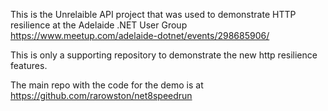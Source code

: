 This is the Unrelaible API project that was used to demonstrate HTTP resilience at the Adelaide .NET User Group https://www.meetup.com/adelaide-dotnet/events/298685906/

This is only a supporting repository to demonstrate the new http resilience features. 

The main repo with the code for the demo is at https://github.com/rarowston/net8speedrun
